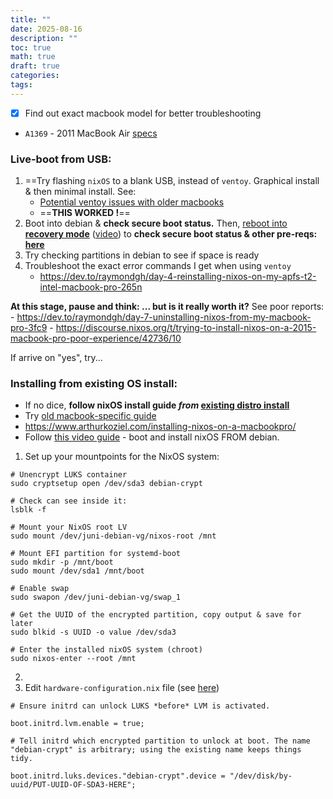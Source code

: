 ```yaml
---
title: ""
date: 2025-08-16
description: ""
toc: true
math: true
draft: true
categories: 
tags:
---
```

- [x] Find out exact macbook model for better troubleshooting 
- `A1369` - 2011 MacBook Air [specs](https://apple.techable.com/specs/macbook-air-13-inch-core-i7-1-8-ghz-2011/)
### Live-boot from USB:
1. ==Try flashing `nixOS` to a blank USB, instead of `ventoy`. Graphical install & then minimal install. See:
	- [Potential ventoy issues with older macbooks](https://www.reddit.com/r/NixOS/comments/1b4xv5j/nix_os_dossent_work_on_ventoy/)
	- ==**THIS WORKED !**==
2. Boot into debian & **check secure boot status.** Then, [reboot into **recovery mode**](https://www.wikihow.com/Turn-Off-Secure-Boot-on-Mac) ([video](https://www.youtube.com/watch?v=rzjXgPmVtdQ&t=38s)) to **check secure boot status & other pre-reqs: [here](https://dev.to/raymondgh/day-1-installing-nixos-on-my-2019-macbook-pro-2idh)**
3. Try checking partitions in debian to see if space is ready
4. Troubleshoot the exact error commands I get when using `ventoy`
	- https://dev.to/raymondgh/day-4-reinstalling-nixos-on-my-apfs-t2-intel-macbook-pro-265n

**At this stage, pause and think: ... but is it really worth it?** 
See poor reports:
	- https://dev.to/raymondgh/day-7-uninstalling-nixos-from-my-macbook-pro-3fc9
	- https://discourse.nixos.org/t/trying-to-install-nixos-on-a-2015-macbook-pro-poor-experience/42736/10

If arrive on "yes", try...
### Installing from existing OS install:
- If no dice, **follow nixOS install guide *from* [existing distro install](https://github.com/NixOS/nixpkgs/blob/master/nixos/doc/manual/installation/installing-from-other-distro.section.md)**
- Try [old macbook-specific guide](https://superuser.com/questions/795879/how-to-configure-dual-boot-nixos-with-mac-os-x-on-an-uefi-macbook)
- https://www.arthurkoziel.com/installing-nixos-on-a-macbookpro/
- Follow [this video guide](https://www.youtube.com/watch?v=82vrj22omyQ) - boot and install nixOS FROM debian.








1. Set up your mountpoints for the NixOS system:

```
# Unencrypt LUKS container
sudo cryptsetup open /dev/sda3 debian-crypt

# Check can see inside it:
lsblk -f

# Mount your NixOS root LV
sudo mount /dev/juni-debian-vg/nixos-root /mnt

# Mount EFI partition for systemd-boot
sudo mkdir -p /mnt/boot
sudo mount /dev/sda1 /mnt/boot

# Enable swap
sudo swapon /dev/juni-debian-vg/swap_1

# Get the UUID of the encrypted partition, copy output & save for later
sudo blkid -s UUID -o value /dev/sda3

# Enter the installed nixOS system (chroot)
sudo nixos-enter --root /mnt
```

2. 
3. Edit `hardware-configuration.nix` file (see [here](https://nixos.wiki/wiki/Full_Disk_Encryption))
```
# Ensure initrd can unlock LUKS *before* LVM is activated.

boot.initrd.lvm.enable = true;

# Tell initrd which encrypted partition to unlock at boot. The name "debian-crypt" is arbitrary; using the existing name keeps things tidy.

boot.initrd.luks.devices."debian-crypt".device = "/dev/disk/by-uuid/PUT-UUID-OF-SDA3-HERE";
```



